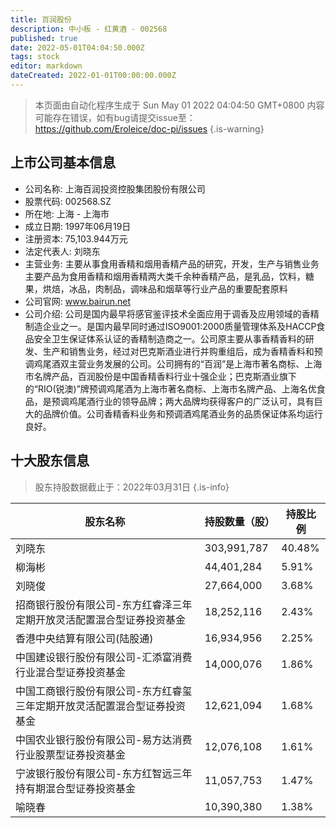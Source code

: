 ```yaml
---
title: 百润股份
description: 中小板 - 红黄酒 - 002568
published: true
date: 2022-05-01T04:04:50.000Z
tags: stock
editor: markdown
dateCreated: 2022-01-01T00:00:00.000Z
---
```


> 本页面由自动化程序生成于 Sun May 01 2022 04:04:50 GMT+0800
> 内容可能存在错误，如有bug请提交issue至：https://github.com/Eroleice/doc-pi/issues
{.is-warning}

## 上市公司基本信息
- 公司名称: 上海百润投资控股集团股份有限公司
- 股票代码: 002568.SZ
- 所在地: 上海 - 上海市
- 成立日期: 1997年06月19日
- 注册资本: 75,103.944万元
- 法定代表人: 刘晓东
- 主营业务: 主要从事食用香精和烟用香精产品的研究，开发，生产与销售业务主要产品为食用香精和烟用香精两大类千余种香精产品，是乳品，饮料，糖果，烘焙，冰品，肉制品，调味品和烟草等行业产品的重要配套原料
- 公司官网: www.bairun.net
- 公司介绍: 公司是国内最早将感官鉴评技术全面应用于调香及应用领域的香精制造企业之一。是国内最早同时通过ISO9001:2000质量管理体系及HACCP食品安全卫生保证体系认证的香精制造商之一。公司原主要从事香精香料的研发、生产和销售业务，经过对巴克斯酒业进行并购重组后，成为香精香料和预调鸡尾酒双主营业务发展的公司。公司拥有的“百润”是上海市著名商标、上海市名牌产品，百润股份是中国香精香料行业十强企业；巴克斯酒业旗下的“RIO(锐澳)”牌预调鸡尾酒为上海市著名商标、上海市名牌产品、上海名优食品，是预调鸡尾酒行业的领导品牌；两大品牌均获得客户的广泛认可，具有巨大的品牌价值。公司香精香料业务和预调酒鸡尾酒业务的品质保证体系均运行良好。


## 十大股东信息
> 股东持股数据截止于：2022年03月31日
{.is-info}

| 股东名称 | 持股数量（股） | 持股比例 |
| --- | --- | --- |
| 刘晓东 | 303,991,787 | 40.48% |
| 柳海彬 | 44,401,284 | 5.91% |
| 刘晓俊 | 27,664,000 | 3.68% |
| 招商银行股份有限公司-东方红睿泽三年定期开放灵活配置混合型证券投资基金 | 18,252,116 | 2.43% |
| 香港中央结算有限公司(陆股通) | 16,934,956 | 2.25% |
| 中国建设银行股份有限公司-汇添富消费行业混合型证券投资基金 | 14,000,076 | 1.86% |
| 中国工商银行股份有限公司-东方红睿玺三年定期开放灵活配置混合型证券投资基金 | 12,621,094 | 1.68% |
| 中国农业银行股份有限公司-易方达消费行业股票型证券投资基金 | 12,076,108 | 1.61% |
| 宁波银行股份有限公司-东方红智远三年持有期混合型证券投资基金 | 11,057,753 | 1.47% |
| 喻晓春 | 10,390,380 | 1.38% |





